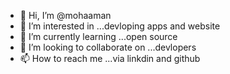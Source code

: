 - 👋 Hi, I’m @mohaaman
- 👀 I’m interested in ...devloping apps and website 
- 🌱 I’m currently learning ...open source
- 💞️ I’m looking to collaborate on ...devlopers
- 📫 How to reach me ...via linkdin and github

<!---
mohaaman/mohaaman is a ✨ special ✨ repository because its `README.md` (this file) appears on your GitHub profile.
You can click the Preview link to take a look at your changes.
--->

